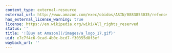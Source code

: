 ```yaml
---
content_type: external-resource
external_url: http://www.amazon.com/exec/obidos/ASIN/0883853035/ref=nosim/mitopencourse-20
has_external_license_warning: true
license: https://en.wikipedia.org/wiki/All_rights_reserved
status: ''
title: '![Buy at Amazon](/images/a_logo_17.gif)'
uid: e7c7f4c6-9cad-4b0c-bcd7-f30355d8f3ef
wayback_url: ''
---
```

